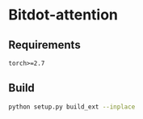 # Bitdot-attention
## Requirements
```
torch>=2.7
```
## Build
```sh
python setup.py build_ext --inplace
```